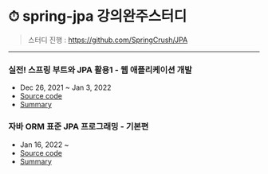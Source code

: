 # ⏱ spring-jpa 강의완주스터디
>  스터디 진행 : https://github.com/SpringCrush/JPA
----
### 실전! 스프링 부트와 JPA 활용1 - 웹 애플리케이션 개발
- Dec 26, 2021 ~ Jan 3, 2022
- [Source code](https://github.com/eunsolJo/spring-jpa/tree/main/jpashop)
- [Summary](https://golden-age-825.notion.site/JPA-1-f6eba1578e8b45d884b14b65554076d9)

### 자바 ORM 표준 JPA 프로그래밍 - 기본편
- Jan 16, 2022 ~ 
- [Source code](https://github.com/eunsolJo/spring-jpa/tree/main/basic)
- [Summary](https://golden-age-825.notion.site/ORM-JPA-0e363533e9b149a8bb3901f597267153)

